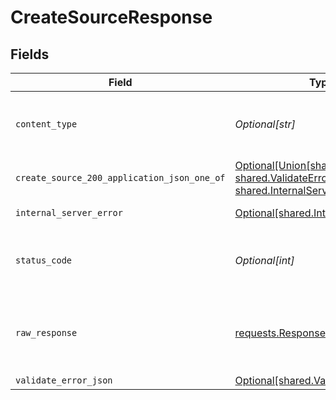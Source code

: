 # CreateSourceResponse


## Fields

| Field                                                                                                                                                 | Type                                                                                                                                                  | Required                                                                                                                                              | Description                                                                                                                                           |
| ----------------------------------------------------------------------------------------------------------------------------------------------------- | ----------------------------------------------------------------------------------------------------------------------------------------------------- | ----------------------------------------------------------------------------------------------------------------------------------------------------- | ----------------------------------------------------------------------------------------------------------------------------------------------------- |
| `content_type`                                                                                                                                        | *Optional[str]*                                                                                                                                       | :heavy_check_mark:                                                                                                                                    | HTTP response content type for this operation                                                                                                         |
| `create_source_200_application_json_one_of`                                                                                                           | [Optional[Union[shared.Source, shared.ValidateErrorJSON, shared.InternalServerError]]](undefined/models/operations/createsource200applicationjson.md) | :heavy_minus_sign:                                                                                                                                    | Ok                                                                                                                                                    |
| `internal_server_error`                                                                                                                               | [Optional[shared.InternalServerError]](undefined/models/shared/internalservererror.md)                                                                | :heavy_minus_sign:                                                                                                                                    | Something went wrong                                                                                                                                  |
| `status_code`                                                                                                                                         | *Optional[int]*                                                                                                                                       | :heavy_check_mark:                                                                                                                                    | HTTP response status code for this operation                                                                                                          |
| `raw_response`                                                                                                                                        | [requests.Response](https://requests.readthedocs.io/en/latest/api/#requests.Response)                                                                 | :heavy_minus_sign:                                                                                                                                    | Raw HTTP response; suitable for custom response parsing                                                                                               |
| `validate_error_json`                                                                                                                                 | [Optional[shared.ValidateErrorJSON]](undefined/models/shared/validateerrorjson.md)                                                                    | :heavy_minus_sign:                                                                                                                                    | Conflict                                                                                                                                              |